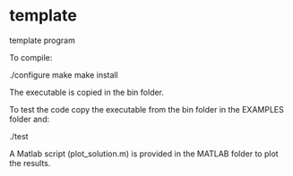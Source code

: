# template
template program

To compile:

./configure
make
make install


The executable is copied in the bin folder.

To test the code copy the executable from the bin folder in the EXAMPLES folder and:

./test

A Matlab script (plot_solution.m) is provided in the MATLAB folder to plot the results.


